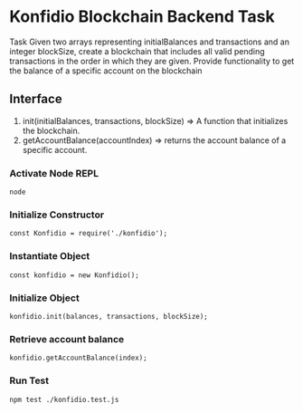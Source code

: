 # Konfidio Blockchain Backend Task

Task
Given two arrays representing initialBalances and transactions and an integer blockSize, create a blockchain that includes all valid pending transactions in the order
in which they are given. Provide functionality to get the balance of a specific account on the blockchain

## Interface
1. init(initialBalances, transactions, blockSize) => A function that initializes the blockchain.
2. getAccountBalance(accountIndex) => returns the account balance of a specific account.

### Activate Node REPL
```
node
```

### Initialize Constructor
```
const Konfidio = require('./konfidio');
```

### Instantiate Object
```
const konfidio = new Konfidio();
```

### Initialize Object
```
konfidio.init(balances, transactions, blockSize);
```

### Retrieve account balance
```
konfidio.getAccountBalance(index);
```

### Run Test
```
npm test ./konfidio.test.js
```
